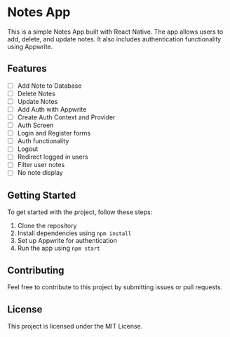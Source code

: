 # Notes App

This is a simple Notes App built with React Native. The app allows users to add, delete, and update notes. It also includes authentication functionality using Appwrite.

## Features

- [ ] Add Note to Database
- [ ] Delete Notes
- [ ] Update Notes
- [ ] Add Auth with Appwrite
- [ ] Create Auth Context and Provider
- [ ] Auth Screen
- [ ] Login and Register forms
- [ ] Auth functionality
- [ ] Logout
- [ ] Redirect logged in users
- [ ] Filter user notes
- [ ] No note display

## Getting Started

To get started with the project, follow these steps:

1. Clone the repository
2. Install dependencies using `npm install`
3. Set up Appwrite for authentication
4. Run the app using `npm start`

## Contributing

Feel free to contribute to this project by submitting issues or pull requests.

## License

This project is licensed under the MIT License.